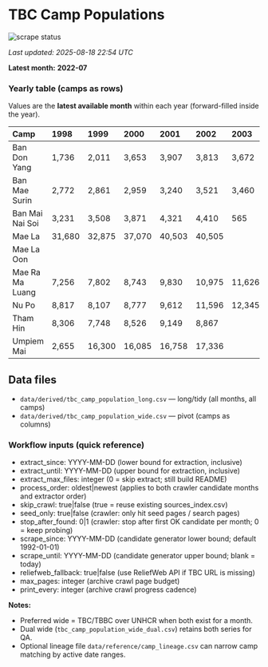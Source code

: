 # TBC Camp Populations

![scrape status](https://github.com/DMParker1/tbc-camp-pops/actions/workflows/scrape.yml/badge.svg)

_Last updated: 2025-08-18 22:54 UTC_

**Latest month:** **2022-07**

### Yearly table (camps as rows)
Values are the **latest available month** within each year (forward-filled inside the year).

| Camp            | 1998   | 1999   | 2000   | 2001   | 2002   | 2003   | 2004   | 2005   | 2006   | 2007   | 2008   | 2009   | 2010   | 2011   | 2012   | 2013   | 2014   | 2015   | 2016   | 2017   | 2018   | 2019   | 2022   |
|:----------------|:-------|:-------|:-------|:-------|:-------|:-------|:-------|:-------|:-------|:-------|:-------|:-------|:-------|:-------|:-------|:-------|:-------|:-------|:-------|:-------|:-------|:-------|:-------|
| Ban Don Yang    | 1,736  | 2,011  | 3,653  | 3,907  | 3,813  | 3,672  |        |        | 4,552  | 3,659  | 3,674  | 4,397  | 2,942  | 3,883  | 2,592  | 2,449  | 2,968  | 2,868  | 2,883  | 2,570  | 101    |        |        |
| Ban Mae Surin   | 2,772  | 2,861  | 2,959  | 3,240  | 3,521  | 3,460  | 1,850  | 3,494  | 111    | 3,448  | 3,531  | 3,713  | 2,246  | 3,579  | 1,830  | 1,430  |        | 2,564  |        | 34,395 | 29,771 | 27,882 | 14,162 |
| Ban Mai Nai Soi | 3,231  | 3,508  | 3,871  | 4,321  | 4,410  | 565    |        |        |        |        |        |        |        |        |        |        | 11,500 | 10,081 | 10,465 | 9,216  | 9,685  | 8,359  | 7,581  |
| Mae La          | 31,680 | 32,875 | 37,070 | 40,503 | 40,505 |        | 22,972 | 482    | 101    | 39,239 | 33,962 | 40,009 | 30,287 | 46,431 | 26,333 | 25,156 | 39,978 | 37,515 | 37,302 | 34,358 | 8,828  | 8,056  | 28,517 |
| Mae La Oon      |        |        |        |        |        |        |        | 15,015 |        |        |        |        | 793    | 13,763 | 14,495 |        |        |        |        |        |        |        |        |
| Mae Ra Ma Luang | 7,256  | 7,802  | 8,743  | 9,830  | 10,975 | 11,626 | 5,781  | 1,191  | 392    |        |        | 13,823 | 12,088 | 15,901 | 9,268  | 8,421  |        | 12,098 |        | 9,704  |        |        |        |
| Nu Po           | 8,817  | 8,107  | 8,777  | 9,612  | 11,596 | 12,345 | 6,460  |        |        |        | 11,515 | 10,312 | 9,664  | 15,325 | 8,544  | 7,927  | 11,253 | 10,203 | 9,768  | 295    |        |        | 7,524  |
| Tham Hin        | 8,306  | 7,748  | 8,526  | 9,149  | 8,867  |        |        |        |        |        | 5,089  | 4,652  | 4,293  | 7,074  | 4,268  | 4,314  | 6,300  | 6,252  | 6,355  | 5,575  | 5,610  | 5,309  | 4,701  |
| Umpiem Mai      | 2,655  | 16,300 | 16,085 | 16,758 | 17,336 |        |        | 131    | 197    | 19,851 | 14,505 | 18,180 | 12,196 | 17,609 | 17,765 |        |        | 12,658 |        |        |        |        | 7,973  |

## Data files

- `data/derived/tbc_camp_population_long.csv` — long/tidy (all months, all camps)
- `data/derived/tbc_camp_population_wide.csv` — pivot (camps as columns)

<!-- WORKFLOW_INPUTS_START -->
### Workflow inputs (quick reference)
- extract_since: YYYY-MM-DD (lower bound for extraction, inclusive)
- extract_until: YYYY-MM-DD (upper bound for extraction, inclusive)
- extract_max_files: integer (0 = skip extract; still build README)
- process_order: oldest|newest (applies to both crawler candidate months and extractor order)
- skip_crawl: true|false (true = reuse existing sources_index.csv)
- seed_only: true|false (crawler: only hit seed pages / search pages)
- stop_after_found: 0|1 (crawler: stop after first OK candidate per month; 0 = keep probing)
- scrape_since: YYYY-MM-DD (candidate generator lower bound; default 1992-01-01)
- scrape_until: YYYY-MM-DD (candidate generator upper bound; blank = today)
- reliefweb_fallback: true|false (use ReliefWeb API if TBC URL is missing)
- max_pages: integer (archive crawl page budget)
- print_every: integer (archive crawl progress cadence)

**Notes:**
- Preferred wide = TBC/TBBC over UNHCR when both exist for a month.
- Dual wide (`tbc_camp_population_wide_dual.csv`) retains both series for QA.
- Optional lineage file `data/reference/camp_lineage.csv` can narrow camp matching by active date ranges.
<!-- WORKFLOW_INPUTS_END -->

